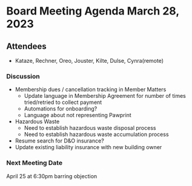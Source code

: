 # Board Meeting Agenda March 28, 2023

## Attendees
- Kataze, Rechner, Oreo, Jouster, Kilte, Dulse, Cynra(remote)

### Discussion
- Membership dues / cancellation tracking in Member Matters
  - Update language in Membership Agreement for number of times tried/retried to collect payment
  - Automations for onboarding?
  - Language about not representing Pawprint
- Hazardous Waste
  - Need to establish hazardous waste disposal process
  - Need to establish hazardous waste accumulation process
- Resume search for D&O insurance?
- Update existing liability insurance with new building owner



### Next Meeting Date
April 25 at 6:30pm barring objection 
